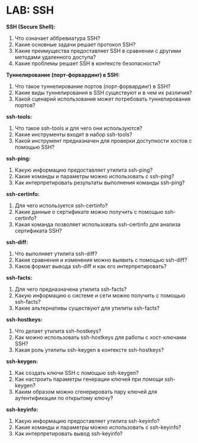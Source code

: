 # LAB: SSH

**SSH (Secure Shell):**

1. Что означает аббревиатура SSH?
2. Какие основные задачи решает протокол SSH?
3. Какие преимущества предоставляет SSH в сравнении с другими методами удаленного доступа?
4. Какие проблемы решает SSH в контексте безопасности?

**Туннелирование (порт-форвардинг) в SSH:**

1. Что такое туннелирование портов (порт-форвардинг) в SSH?
2. Какие виды туннелирования в SSH существуют и в чем их различия?
3. Какой сценарий использования может потребовать туннелирования портов?

**ssh-tools:**

1. Что такое ssh-tools и для чего они используются?
2. Какие инструменты входят в набор ssh-tools?
3. Какой инструмент предназначен для проверки доступности хостов с помощью SSH?

**ssh-ping:**

1. Какую информацию предоставляет утилита ssh-ping?
2. Какие команды и параметры можно использовать с ssh-ping?
3. Как интерпретировать результаты выполнения команды ssh-ping?

**ssh-certinfo:**

1. Для чего используется ssh-certinfo?
2. Какие данные о сертификате можно получить с помощью ssh-certinfo?
3. Какая команда позволяет использовать ssh-certinfo для анализа сертификата SSH?

**ssh-diff:**

1. Что выполняет утилита ssh-diff?
2. Какие сравнения и изменения можно выявить с помощью ssh-diff?
3. Каков формат вывода ssh-diff и как его интерпретировать?

**ssh-facts:**

1. Для чего предназначена утилита ssh-facts?
2. Какую информацию о системе и сети можно получить с помощью ssh-facts?
3. Какие альтернативы существуют для утилиты ssh-facts?

**ssh-hostkeys:**

1. Что делает утилита ssh-hostkeys?
2. Как можно использовать ssh-hostkeys для работы с хост-ключами SSH?
3. Какая роль утилиты ssh-keygen в контексте ssh-hostkeys?

**ssh-keygen:**

1. Как создать ключи SSH с помощью ssh-keygen?
2. Как настроить параметры генерации ключей при помощи ssh-keygen?
3. Каким образом можно сгенерировать пару ключей для аутентификации по открытому ключу?

**ssh-keyinfo:**

1. Какую информацию предоставляет утилита ssh-keyinfo?
2. Какие команды и параметры можно использовать с ssh-keyinfo?
3. Как интерпретировать вывод ssh-keyinfo?
